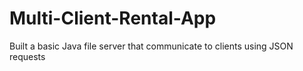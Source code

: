 # Multi-Client-Rental-App
Built a basic Java file server that communicate to clients using JSON requests
